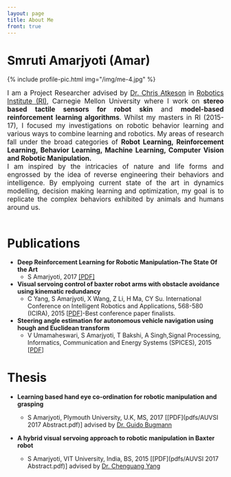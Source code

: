 ```yaml
---
layout: page
title: About Me
front: true
---
```


<h1>Smruti Amarjyoti (Amar)</h1>

{%
    include profile-pic.html
    img="/img/me-4.jpg"
%}

<div style="text-align:justify; font-size:110%;">
<!-- <font size="4">
 -->I am a Project Researcher advised by <a href="http://www.cs.cmu.edu/~cga/">Dr. Chris Atkeson</a> in <a href="https://www.google.com/search?q=robotics+institute&oq=robotics+in&aqs=chrome.0.0j69i65j69i60j69i59l2j69i61.3522j0j7&sourceid=chrome&ie=UTF-8">Robotics Institute (RI)</a>, Carnegie Mellon University where I work on <b>stereo based tactile sensors for robot skin</b> and <b>model-based reinforcement learning algorithms</b>. Whilst my masters in RI (2015-17), I focused my investigations on robotic behavior learning and various ways to combine learning and robotics. My areas of research fall under the broad categories of <b>Robot Learning, Reinforcement Learning, Behavior Learning, Machine Learning, Computer Vision and Robotic Manipulation.</b> <br />
I am inspired by the intricacies of nature and life forms and engrossed by the idea of reverse engineering their behaviors and intelligence. By emplyoing current state of the art in dynamics modelling, decision making learning and optimization, my goal is to replicate the complex behaviors exhibited by animals and humans around us.

<!-- </font>
 --></div>


  
<br />

<h1>Publications</h1>

* **Deep Reinforcement Learning for Robotic Manipulation-The State Of the Art**
	* S Amarjyoti, 2017 [[PDF]](pdfs/tracking-vehicles-equipped-with-dsrc.pdf)
* **Visual servoing control of baxter robot arms with obstacle avoidance using kinematic redundancy**
    * C Yang, S Amarjyoti, X Wang, Z Li, H Ma, CY Su. International Conference on Intelligent Robotics and Applications, 568-580 (ICIRA), 2015 [[PDF](pdfs/pomdpy-extensible-framework.pdf)]-Best conference paper finalists.
* **Steering angle estimation for autonomous vehicle navigation using hough and Euclidean transform**
    * V Umamaheswari, S Amarjyoti, T Bakshi, A Singh,Signal Processing, Informatics, Communication and Energy Systems (SPICES), 2015 [[PDF](pdfs/ICCAS2015.pdf)]


<h1>Thesis</h1>

* **Learning based hand eye co-ordination for robotic manipulation and grasping**
    * S Amarjyoti, Plymouth University, U.K, MS, 2017 [[PDF](pdfs/AUVSI 2017 Abstract.pdf)] advised by [Dr. Guido Bugmann](https://www.plymouth.ac.uk/staff/guido-bugmann)

* **A hybrid visual servoing approach to robotic manipulation in Baxter robot**
    * S Amarjyoti, VIT University, India, BS, 2015 [[PDF](pdfs/AUVSI 2017 Abstract.pdf)] advised by [Dr. Chenguang Yang](http://www.swansea.ac.uk/staff/engineering/chenguang.yang/#publications=is-expanded&teaching=is-expanded)

<br>
